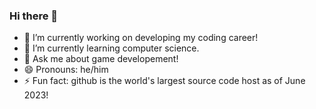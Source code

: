 ### Hi there 👋
- 🔭 I’m currently working on developing my coding career!
- 🌱 I’m currently learning computer science.
- 💬 Ask me about game developement!
- 😄 Pronouns: he/him
- ⚡ Fun fact: github is the world's largest source code host as of June 2023!

